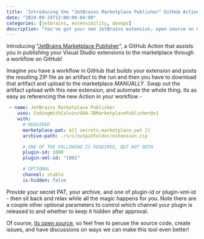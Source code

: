```yaml
---
title: 'Introducing the "JetBrains Marketplace Publisher" GitHub Action'
date: "2024-09-24T12:00:00-04:00"
categories: [jetbrains, extensibility, devops]
description: "You've got your own JetBrains extension, open source on GitHub, but you need to figure out HOW to publish it to the JetBrains marketplace - this new GitHub Action can help!"
---
```


Introducing "[JetBrains Marketplace Publisher](https://github.com/marketplace/actions/visual-studio-marketplace-publisher)", a GitHub Action that assists you in publishing your Visual Studio extensions to the marketplace through a workflow on GitHub!

Imagine you have a workflow in GitHub that builds your extension and posts the resulting ZIP file as an artifact to the run and then you have to download that artifact and upload to the marketplace _MANUALLY_. Swap out the artifact upload with this new extension, and automate the whole thing. Its as easy as referencing the new Action in your workflow -

```yaml
 - name: JetBrains Marketplace Publisher
    uses: CodingWithCalvin/GHA-JBMarketplacePublisher@v1
    with:
      # REQUIRED
      marketplace-pat: ${{ secrets.marketplace_pat }}
      archive-path: ./src/outputFolder/extension.zip

      # ONE OF THE FOLLOWING IS REQUIRED, BUT NOT BOTH
      plugin-id: 1000
      plugin-xml-id: "1001"

      # OPTIONAL
      channel: stable
      is-hidden: false
```

Provide your secret PAT, your archive, and one of plugin-id or plugin-xml-id - then sit back and relax while all the magic happens for you. Note there are a couple other optional parameters to control which channel your plugin is released to and whether to keep it hidden after approval.

Of course, [its open source](https://github.com/CodingWithCalvin/GHA-JBMarketplacePublisher), so feel free to peruse the source code, create issues, and have discussions on ways we can make this tool even better!
